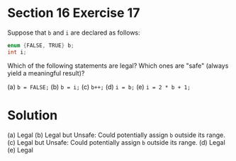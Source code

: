 # Section 16 Exercise 17

Suppose that `b` and `i` are declared as follows:

```c
enum {FALSE, TRUE} b;
int i;
```

Which of the following statements are legal? Which ones are "safe" (always yield a meaningful result)?

(a) `b = FALSE;`
(b) `b = i;`
(c) `b++;`
(d) `i = b;`
(e) `i = 2 * b + 1;`


# Solution

(a) Legal
(b) Legal but Unsafe: Could potentially assign `b` outside its range.
(c) Legal but Unsafe: Could potentially assign `b` outside its range.
(d) Legal
(e) Legal

